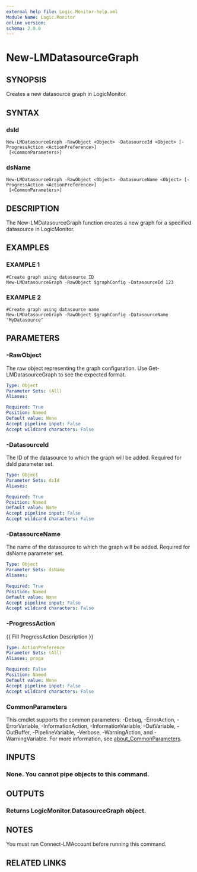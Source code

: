 ```yaml
---
external help file: Logic.Monitor-help.xml
Module Name: Logic.Monitor
online version:
schema: 2.0.0
---
```


# New-LMDatasourceGraph

## SYNOPSIS
Creates a new datasource graph in LogicMonitor.

## SYNTAX

### dsId
```
New-LMDatasourceGraph -RawObject <Object> -DatasourceId <Object> [-ProgressAction <ActionPreference>]
 [<CommonParameters>]
```

### dsName
```
New-LMDatasourceGraph -RawObject <Object> -DatasourceName <Object> [-ProgressAction <ActionPreference>]
 [<CommonParameters>]
```

## DESCRIPTION
The New-LMDatasourceGraph function creates a new graph for a specified datasource in LogicMonitor.

## EXAMPLES

### EXAMPLE 1
```
#Create graph using datasource ID
New-LMDatasourceGraph -RawObject $graphConfig -DatasourceId 123
```

### EXAMPLE 2
```
#Create graph using datasource name
New-LMDatasourceGraph -RawObject $graphConfig -DatasourceName "MyDatasource"
```

## PARAMETERS

### -RawObject
The raw object representing the graph configuration.
Use Get-LMDatasourceGraph to see the expected format.

```yaml
Type: Object
Parameter Sets: (All)
Aliases:

Required: True
Position: Named
Default value: None
Accept pipeline input: False
Accept wildcard characters: False
```

### -DatasourceId
The ID of the datasource to which the graph will be added.
Required for dsId parameter set.

```yaml
Type: Object
Parameter Sets: dsId
Aliases:

Required: True
Position: Named
Default value: None
Accept pipeline input: False
Accept wildcard characters: False
```

### -DatasourceName
The name of the datasource to which the graph will be added.
Required for dsName parameter set.

```yaml
Type: Object
Parameter Sets: dsName
Aliases:

Required: True
Position: Named
Default value: None
Accept pipeline input: False
Accept wildcard characters: False
```

### -ProgressAction
{{ Fill ProgressAction Description }}

```yaml
Type: ActionPreference
Parameter Sets: (All)
Aliases: proga

Required: False
Position: Named
Default value: None
Accept pipeline input: False
Accept wildcard characters: False
```

### CommonParameters
This cmdlet supports the common parameters: -Debug, -ErrorAction, -ErrorVariable, -InformationAction, -InformationVariable, -OutVariable, -OutBuffer, -PipelineVariable, -Verbose, -WarningAction, and -WarningVariable. For more information, see [about_CommonParameters](http://go.microsoft.com/fwlink/?LinkID=113216).

## INPUTS

### None. You cannot pipe objects to this command.
## OUTPUTS

### Returns LogicMonitor.DatasourceGraph object.
## NOTES
You must run Connect-LMAccount before running this command.

## RELATED LINKS
